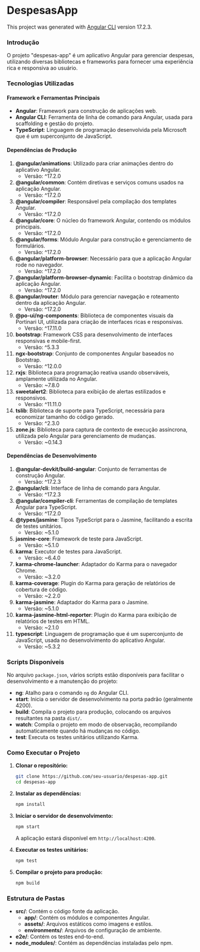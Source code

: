 # DespesasApp

This project was generated with [Angular CLI](https://github.com/angular/angular-cli) version 17.2.3.

### Introdução

O projeto "despesas-app" é um aplicativo Angular para gerenciar despesas, utilizando diversas bibliotecas e frameworks para fornecer uma experiência rica e responsiva ao usuário.

### Tecnologias Utilizadas

#### Framework e Ferramentas Principais
- **Angular**: Framework para construção de aplicações web.
- **Angular CLI**: Ferramenta de linha de comando para Angular, usada para scaffolding e gestão do projeto.
- **TypeScript**: Linguagem de programação desenvolvida pela Microsoft que é um superconjunto de JavaScript.

#### Dependências de Produção

1. **@angular/animations**: Utilizado para criar animações dentro do aplicativo Angular.
   - Versão: ^17.2.0
2. **@angular/common**: Contém diretivas e serviços comuns usados na aplicação Angular.
   - Versão: ^17.2.0
3. **@angular/compiler**: Responsável pela compilação dos templates Angular.
   - Versão: ^17.2.0
4. **@angular/core**: O núcleo do framework Angular, contendo os módulos principais.
   - Versão: ^17.2.0
5. **@angular/forms**: Módulo Angular para construção e gerenciamento de formulários.
   - Versão: ^17.2.0
6. **@angular/platform-browser**: Necessário para que a aplicação Angular rode no navegador.
   - Versão: ^17.2.0
7. **@angular/platform-browser-dynamic**: Facilita o bootstrap dinâmico da aplicação Angular.
   - Versão: ^17.2.0
8. **@angular/router**: Módulo para gerenciar navegação e roteamento dentro da aplicação Angular.
   - Versão: ^17.2.0
9. **@po-ui/ng-components**: Biblioteca de componentes visuais da Portinari UI, utilizada para criação de interfaces ricas e responsivas.
   - Versão: ^17.11.0
10. **bootstrap**: Framework CSS para desenvolvimento de interfaces responsivas e mobile-first.
    - Versão: ^5.3.3
11. **ngx-bootstrap**: Conjunto de componentes Angular baseados no Bootstrap.
    - Versão: ^12.0.0
12. **rxjs**: Biblioteca para programação reativa usando observáveis, amplamente utilizada no Angular.
    - Versão: ~7.8.0
13. **sweetalert2**: Biblioteca para exibição de alertas estilizados e responsivos.
    - Versão: ^11.11.0
14. **tslib**: Biblioteca de suporte para TypeScript, necessária para economizar tamanho do código gerado.
    - Versão: ^2.3.0
15. **zone.js**: Biblioteca para captura de contexto de execução assíncrona, utilizada pelo Angular para gerenciamento de mudanças.
    - Versão: ~0.14.3

#### Dependências de Desenvolvimento

1. **@angular-devkit/build-angular**: Conjunto de ferramentas de construção Angular.
   - Versão: ^17.2.3
2. **@angular/cli**: Interface de linha de comando para Angular.
   - Versão: ^17.2.3
3. **@angular/compiler-cli**: Ferramentas de compilação de templates Angular para TypeScript.
   - Versão: ^17.2.0
4. **@types/jasmine**: Tipos TypeScript para o Jasmine, facilitando a escrita de testes unitários.
   - Versão: ~5.1.0
5. **jasmine-core**: Framework de teste para JavaScript.
   - Versão: ~5.1.0
6. **karma**: Executor de testes para JavaScript.
   - Versão: ~6.4.0
7. **karma-chrome-launcher**: Adaptador do Karma para o navegador Chrome.
   - Versão: ~3.2.0
8. **karma-coverage**: Plugin do Karma para geração de relatórios de cobertura de código.
   - Versão: ~2.2.0
9. **karma-jasmine**: Adaptador do Karma para o Jasmine.
   - Versão: ~5.1.0
10. **karma-jasmine-html-reporter**: Plugin do Karma para exibição de relatórios de testes em HTML.
    - Versão: ~2.1.0
11. **typescript**: Linguagem de programação que é um superconjunto de JavaScript, usada no desenvolvimento do aplicativo Angular.
    - Versão: ~5.3.2

### Scripts Disponíveis

No arquivo `package.json`, vários scripts estão disponíveis para facilitar o desenvolvimento e a manutenção do projeto:

- **ng**: Atalho para o comando `ng` do Angular CLI.
- **start**: Inicia o servidor de desenvolvimento na porta padrão (geralmente 4200).
- **build**: Compila o projeto para produção, colocando os arquivos resultantes na pasta `dist/`.
- **watch**: Compila o projeto em modo de observação, recompilando automaticamente quando há mudanças no código.
- **test**: Executa os testes unitários utilizando Karma.

### Como Executar o Projeto

1. **Clonar o repositório:**
   ```bash
   git clone https://github.com/seu-usuario/despesas-app.git
   cd despesas-app
   ```

2. **Instalar as dependências:**
   ```bash
   npm install
   ```

3. **Iniciar o servidor de desenvolvimento:**
   ```bash
   npm start
   ```
   A aplicação estará disponível em `http://localhost:4200`.

4. **Executar os testes unitários:**
   ```bash
   npm test
   ```

5. **Compilar o projeto para produção:**
   ```bash
   npm build
   ```

### Estrutura de Pastas

- **src/**: Contém o código fonte da aplicação.
  - **app/**: Contém os módulos e componentes Angular.
  - **assets/**: Arquivos estáticos como imagens e estilos.
  - **environments/**: Arquivos de configuração de ambiente.
- **e2e/**: Contém os testes end-to-end.
- **node_modules/**: Contém as dependências instaladas pelo npm.


